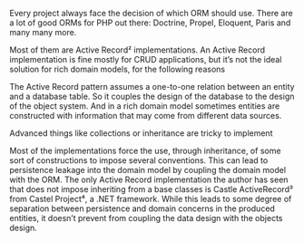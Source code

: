 Every project always face the decision of which ORM should use. There are a lot of good ORMs for PHP out there: Doctrine, Propel, Eloquent, Paris and many many more.

Most of them are Active Record² implementations. An Active Record implementation is fine mostly for CRUD applications, but it’s not the ideal solution for rich domain models, for the following reasons



The Active Record pattern assumes a one-to-one relation between an entity and a database table. So it couples the design of the database to the design of the object system. And in a rich domain model sometimes entities are constructed with information that may come from different data sources.

Advanced things like collections or inheritance are tricky to implement

Most of the implementations force the use, through inheritance, of some sort of constructions to impose several conventions. This can lead to persistence leakage into the domain model by coupling the domain model with the ORM. The only Active Record implementation the author has seen that does not impose inheriting from a base classes is Castle ActiveRecord³ from Castel Project⁴, a .NET framework. While this leads to some degree of separation between persistence and domain concerns in the produced entities, it doesn’t prevent from coupling the data design with the objects design.



